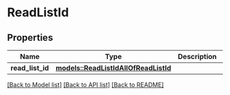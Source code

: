 # ReadListId

## Properties

Name | Type | Description | Notes
------------ | ------------- | ------------- | -------------
**read_list_id** | [**models::ReadListIdAllOfReadListId**](ReadListId_allOf_readListId.md) |  | 

[[Back to Model list]](../README.md#documentation-for-models) [[Back to API list]](../README.md#documentation-for-api-endpoints) [[Back to README]](../README.md)


